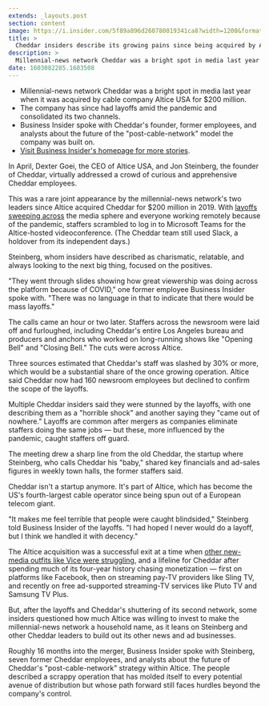 ```yaml
--- 
extends: _layouts.post 
section: content 
image: https://i.insider.com/5f89a896d260780019341ca8?width=1200&format=jpeg 
title: > 
  Cheddar insiders describe its growing pains since being acquired by Altice for $200 million and the future of its 'post-cable' network model 
description: > 
  Millennial-news network Cheddar was a bright spot in media last year when it was acquired by cable company Altice USA for $200 million.Business Insider spoke with Cheddar's founder, former employees, and analysts about the future of the "post-cable-network" model the company was built on.Visit Business Insider's homepage for more stories.This was a rare joint appearance by the millennial-news network's two leaders since Altice acquired Cheddar for $200 million in 2019."They went through slides showing how great viewership was doing across the platform because of COVID," one former employee Business Insider spoke with. 
date: 1603082285.1603508 
--- 
```

<div><ul class="summary-list">
<li>Millennial-news network Cheddar was a bright spot in media last year when it was acquired by cable company Altice USA for $200 million.&#160;</li>
<li>The company has since had layoffs amid the pandemic and consolidated its two channels.</li>
<li>Business Insider spoke with Cheddar's founder, former employees, and analysts about the future of the "post-cable-network" model the company was built on.</li>
<li><a href="https://www.businessinsider.com/?hprecirc-bullet">Visit Business Insider's homepage for more stories</a>.</li>
</ul>
<p id="gpt-post-media-mobile_in_post_ad-fluid-1" class="ad ad-wrapper fluid in-post only-mobile"></p>

<p id="gpt-post-media-desktop_in_post_ad-fluid-1" class="ad ad-wrapper fluid in-post only-desktop"></p>
<p>In April, Dexter Goei, the CEO of Altice USA, and Jon Steinberg, the founder of Cheddar, virtually addressed a crowd of curious and apprehensive Cheddar employees.</p><p>This was a rare joint appearance by the millennial-news network's two leaders since Altice acquired Cheddar for $200 million in 2019. With <a href="https://www.wsj.com/articles/digital-media-upstarts-rush-to-cut-costs-as-coronavirus-wipes-out-advertising-11586362288">layoffs sweeping across</a>&#160;the media sphere and everyone working remotely because of the pandemic, staffers scrambled to log in to Microsoft Teams for the Altice-hosted videoconference. (The Cheddar team still used Slack, a holdover from its independent days.)</p><p>Steinberg, whom insiders have described as charismatic, relatable, and always looking to the next big thing, focused on the positives.</p><p>"They went through slides showing how great viewership was doing across the platform because of COVID," one former employee Business Insider spoke with. "There was no language in that to indicate that there would be mass layoffs."</p>
<p id="gpt-post-media-mobile_in_post_ad-fluid-2" class="ad ad-wrapper fluid in-post only-mobile"></p>

<p id="gpt-post-media-desktop_in_post_ad-fluid-2" class="ad ad-wrapper fluid in-post only-desktop"></p>
<p>The calls came an hour or two later. Staffers across the newsroom were laid off and furloughed, including Cheddar's entire Los Angeles bureau and producers and anchors who worked on long-running shows like "Opening Bell" and "Closing Bell." The cuts were across Altice.</p><p>Three sources estimated that Cheddar's staff was slashed by 30% or more, which would be a substantial share of the once growing operation. Altice said Cheddar now had 160 newsroom employees but declined to confirm the scope of the layoffs.</p><p>Multiple Cheddar insiders said they were stunned by the layoffs, with one describing them as a "horrible shock" and another saying they "came out of nowhere." Layoffs are common after mergers as companies eliminate staffers doing the same jobs &#8212; but these, more influenced by the pandemic, caught staffers off guard.</p><p>The meeting drew a sharp line from the old Cheddar, the startup where Steinberg, who calls Cheddar his "baby," shared key financials and ad-sales figures in weekly town halls, the former staffers said.</p>
<p id="gpt-post-media-mobile_in_post_ad-fluid-3" class="ad ad-wrapper fluid in-post only-mobile"></p>

<p id="gpt-post-media-desktop_in_post_ad-fluid-3" class="ad ad-wrapper fluid in-post only-desktop"></p>
<p>Cheddar isn't a startup anymore. It's part of Altice, which has become the US's fourth-largest cable operator since being spun out of a European telecom giant.</p><p>"It makes me feel terrible that people were caught blindsided," Steinberg told Business Insider of the layoffs. "I had hoped I never would do a layoff, but I think we handled it with decency."</p><p>The Altice acquisition was a successful exit at a time when&#160;<a href="https://www.wsj.com/articles/vice-media-raised-money-at-a-sky-high-valuation-now-the-bill-is-coming-due-11581450643">other new-media outfits like Vice were struggling</a>, and a lifeline for Cheddar after spending much of its four-year history chasing monetization &#8212; first on platforms like Facebook, then on streaming pay-TV providers like Sling TV, and recently on free ad-supported streaming-TV services like Pluto TV and Samsung TV Plus.</p><p>But, after the layoffs and Cheddar's shuttering of its second network, some insiders questioned how much Altice was willing to invest to make the millennial-news network a household name, as it leans on Steinberg and other Cheddar leaders to build out its other news and ad businesses.</p>
<p id="gpt-post-media-mobile_in_post_ad-fluid-4" class="ad ad-wrapper fluid in-post only-mobile"></p>

<p id="gpt-post-media-desktop_in_post_ad-fluid-4" class="ad ad-wrapper fluid in-post only-desktop"></p>
<p>Roughly 16 months into the merger, Business Insider spoke with Steinberg, seven former Cheddar employees, and analysts about the future of Cheddar's "post-cable-network" strategy within Altice. The people described a scrappy operation that has molded itself to every potential avenue of distribution but whose path forward still faces hurdles beyond the company's control.</p> 
                  </div>